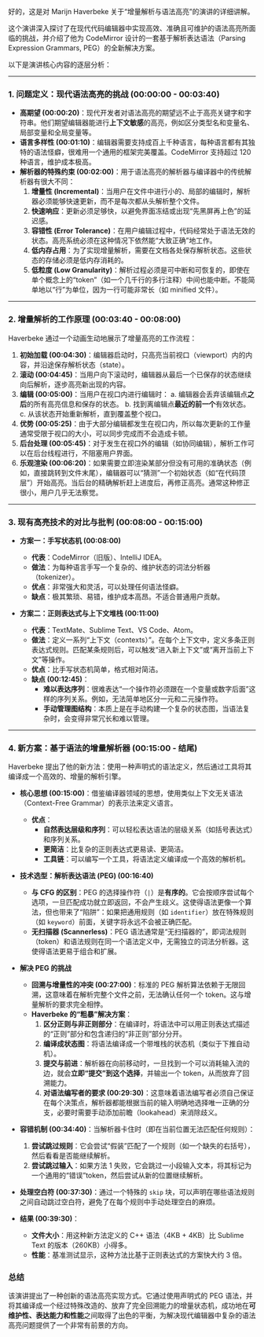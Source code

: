 好的，这是对 Marijn Haverbeke 关于“增量解析与语法高亮”的演讲的详细讲解。

这个演讲深入探讨了在现代代码编辑器中实现高效、准确且可维护的语法高亮所面临的挑战，并介绍了他为 CodeMirror 设计的一套基于解析表达语法（Parsing Expression Grammars, PEG）的全新解决方案。

以下是演讲核心内容的逐层分析：

---

### 1. 问题定义：现代语法高亮的挑战 (00:00:00 - 00:03:40)

- **高期望 (00:00:20)**：现代开发者对语法高亮的期望远不止于高亮关键字和字符串。他们期望编辑器能进行**上下文敏感**的高亮，例如区分类型名和变量名、局部变量和全局变量等。
- **语言多样性 (00:01:10)**：编辑器需要支持成百上千种语言，每种语言都有其独特的语法怪癖，很难用一个通用的框架完美覆盖。CodeMirror 支持超过 120 种语言，维护成本极高。
- **解析器的特殊约束 (00:02:00)**：用于语法高亮的解析器与编译器中的传统解析器有很大不同：
  1.  **增量性 (Incremental)**：当用户在文件中进行小的、局部的编辑时，解析器必须能够快速更新，而不是每次都从头解析整个文件。
  2.  **快速响应**：更新必须足够快，以避免界面冻结或出现“先黑屏再上色”的延迟感。
  3.  **容错性 (Error Tolerance)**：在用户编辑过程中，代码经常处于语法无效的状态。高亮系统必须在这种情况下依然能“大致正确”地工作。
  4.  **低内存占用**：为了实现增量解析，需要在文档各处保存解析状态。这些状态的存储必须是低内存消耗的。
  5.  **低粒度 (Low Granularity)**：解析过程必须是可中断和可恢复的，即使在单个概念上的“token”（如一个几千行的多行注释）中间也能中断。不能简单地以“行”为单位，因为一行可能非常长（如 minified 文件）。

---

### 2. 增量解析的工作原理 (00:03:40 - 00:08:00)

Haverbeke 通过一个动画生动地展示了增量高亮的工作流程：

1.  **初始加载 (00:04:30)**：编辑器启动时，只高亮当前视口（viewport）内的内容，并沿途保存解析状态（state）。
2.  **滚动 (00:04:45)**：当用户向下滚动时，编辑器从最后一个已保存的状态继续向后解析，逐步高亮新出现的内容。
3.  **编辑 (00:05:00)**：当用户在视口内进行编辑时：
    a. 编辑器会丢弃该编辑点**之后**的所有高亮信息和保存的状态。
    b. 找到离编辑点**最近的前一个**有效状态。
    c. 从该状态开始重新解析，直到覆盖整个视口。
4.  **优势 (00:05:25)**：由于大部分编辑都发生在视口内，所以每次更新的工作量通常受限于视口的大小，可以同步完成而不会造成卡顿。
5.  **后台处理 (00:05:45)**：对于发生在视口外的编辑（如协同编辑），解析工作可以在后台线程进行，不阻塞用户界面。
6.  **乐观渲染 (00:06:20)**：如果需要立即渲染某部分但没有可用的准确状态（例如，直接跳转到文件末尾），编辑器可以“猜测”一个初始状态（如“在代码顶层”）开始高亮。当后台的精确解析赶上进度后，再修正高亮。通常这种修正很小，用户几乎无法察觉。

---

### 3. 现有高亮技术的对比与批判 (00:08:00 - 00:15:00)

- **方案一：手写状态机 (00:08:00)**

  - **代表**：CodeMirror（旧版）、IntelliJ IDEA。
  - **做法**：为每种语言手写一个复杂的、维护状态的词法分析器（tokenizer）。
  - **优点**：非常强大和灵活，可以处理任何语法怪癖。
  - **缺点**：极其繁琐、易错，维护成本高昂。不适合普通用户贡献。

- **方案二：正则表达式与上下文堆栈 (00:11:00)**
  - **代表**：TextMate、Sublime Text、VS Code、Atom。
  - **做法**：定义一系列“上下文（contexts）”。在每个上下文中，定义多条正则表达式规则。匹配某条规则后，可以触发“进入新上下文”或“离开当前上下文”等操作。
  - **优点**：比手写状态机简单，格式相对简洁。
  - **缺点 (00:12:45)**：
    - **难以表达序列**：很难表达“一个操作符必须跟在一个变量或数字后面”这样的序列关系。例如，无法简单地区分一元和二元操作符。
    - **手动管理图结构**：本质上是在手动构建一个复杂的状态图，当语法复杂时，会变得非常冗长和难以管理。

---

### 4. 新方案：基于语法的增量解析器 (00:15:00 - 结尾)

Haverbeke 提出了他的新方法：使用一种声明式的语法定义，然后通过工具将其编译成一个高效的、增量的解析引擎。

- **核心思想 (00:15:00)**：借鉴编译器领域的思想，使用类似上下文无关语法（Context-Free Grammar）的表示法来定义语言。

  - **优点**：
    - **自然表达层级和序列**：可以轻松表达语法的层级关系（如括号表达式）和序列关系。
    - **更简洁**：比复杂的正则表达式更易读、更简洁。
    - **工具链**：可以编写一个工具，将语法定义编译成一个高效的解析机。

- **技术选型：解析表达语法 (PEG) (00:16:40)**

  - **与 CFG 的区别**：PEG 的选择操作符（`|`）是**有序的**。它会按顺序尝试每个选项，一旦匹配成功就立即返回，不会产生歧义。这使得语法更像一个算法，但也带来了“陷阱”：如果把通用规则（如 `identifier`）放在特殊规则（如 `keyword`）前面，关键字将永远不会被正确匹配。
  - **无扫描器 (Scannerless)**：PEG 语法通常是“无扫描器的”，即词法规则（token）和语法规则在同一个语法定义中，无需独立的词法分析器。这使得语法更易于组合和扩展。

- **解决 PEG 的挑战**

  - **回溯与增量性的冲突 (00:27:00)**：标准的 PEG 解析算法依赖于无限回溯，这意味着在解析完整个文件之前，无法确认任何一个 token。这与增量解析的要求完全相悖。
  - **Haverbeke 的“粗暴”解决方案**：
    1.  **区分正则与非正则部分**：在编译时，将语法中可以用正则表达式描述的“正则”部分和包含递归的“非正则”部分分开。
    2.  **编译成状态图**：将语法编译成一个带堆栈的状态机（类似于下推自动机）。
    3.  **提交与前进**：解析器在向前移动时，一旦找到一个可以消耗输入流的边，就会**立即“提交”到这个选择**，并输出一个 token，从而放弃了回溯能力。
    4.  **对语法编写者的要求 (00:29:30)**：这意味着语法编写者必须自己保证在每个决策点，解析器都能根据当前的输入明确地选择唯一正确的分支，必要时需要手动添加前瞻（lookahead）来消除歧义。

- **容错机制 (00:34:40)**：当解析器卡住时（即在当前位置无法匹配任何规则）：

  1.  **尝试跳过规则**：它会尝试“假装”匹配了一个规则（如一个缺失的右括号），然后看看是否能继续解析。
  2.  **尝试跳过输入**：如果方法 1 失败，它会跳过一小段输入文本，将其标记为一个通用的“错误”token，然后尝试从新的位置继续解析。

- **处理空白符 (00:37:30)**：通过一个特殊的 `skip` 块，可以声明在哪些语法规则之间自动跳过空白符，避免了在每个规则中手动处理空白的麻烦。

- **结果 (00:39:30)**：
  - **文件大小**：用这种新方法定义的 C++ 语法（4KB + 4KB）比 Sublime Text 的版本（260KB）小得多。
  - **性能**：基准测试显示，这种方法比基于正则表达式的方案快大约 3 倍。

### 总结

该演讲提出了一种创新的语法高亮实现方式。它通过使用声明式的 PEG 语法，并将其编译成一个经过特殊改造的、放弃了完全回溯能力的增量状态机，成功地在**可维护性、表达能力和性能**之间取得了出色的平衡，为解决现代编辑器中复杂的语法高亮问题提供了一个非常有前景的方向。
